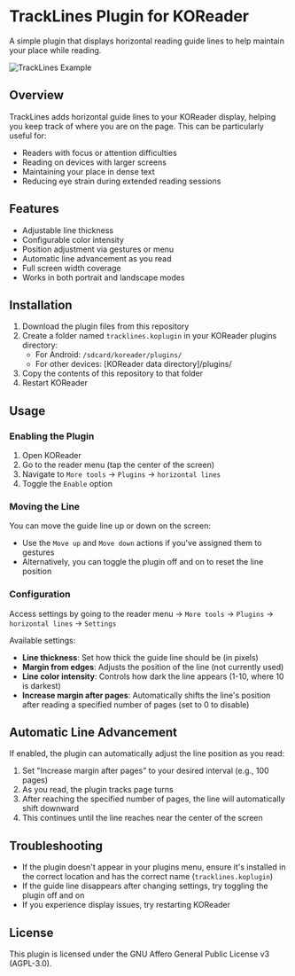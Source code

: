 # TrackLines Plugin for KOReader

A simple plugin that displays horizontal reading guide lines to help maintain your place while reading.

![TrackLines Example](images/tracklines_example.jpg)

## Overview

TrackLines adds horizontal guide lines to your KOReader display, helping you keep track of where you are on the page. This can be particularly useful for:

- Readers with focus or attention difficulties
- Reading on devices with larger screens
- Maintaining your place in dense text
- Reducing eye strain during extended reading sessions

## Features

- Adjustable line thickness
- Configurable color intensity
- Position adjustment via gestures or menu
- Automatic line advancement as you read
- Full screen width coverage
- Works in both portrait and landscape modes

## Installation

1. Download the plugin files from this repository
2. Create a folder named `tracklines.koplugin` in your KOReader plugins directory:
   - For Android: `/sdcard/koreader/plugins/`
   - For other devices: [KOReader data directory]/plugins/
3. Copy the contents of this repository to that folder
4. Restart KOReader

## Usage

### Enabling the Plugin

1. Open KOReader
2. Go to the reader menu (tap the center of the screen)
3. Navigate to `More tools` → `Plugins` → `horizontal lines`
4. Toggle the `Enable` option

### Moving the Line

You can move the guide line up or down on the screen:

- Use the `Move up` and `Move down` actions if you've assigned them to gestures
- Alternatively, you can toggle the plugin off and on to reset the line position

### Configuration

Access settings by going to the reader menu → `More tools` → `Plugins` → `horizontal lines` → `Settings`

Available settings:

- **Line thickness**: Set how thick the guide line should be (in pixels)
- **Margin from edges**: Adjusts the position of the line (not currently used)
- **Line color intensity**: Controls how dark the line appears (1-10, where 10 is darkest)
- **Increase margin after pages**: Automatically shifts the line's position after reading a specified number of pages (set to 0 to disable)

## Automatic Line Advancement

If enabled, the plugin can automatically adjust the line position as you read:

1. Set "Increase margin after pages" to your desired interval (e.g., 100 pages)
2. As you read, the plugin tracks page turns
3. After reaching the specified number of pages, the line will automatically shift downward
4. This continues until the line reaches near the center of the screen

## Troubleshooting

- If the plugin doesn't appear in your plugins menu, ensure it's installed in the correct location and has the correct name (`tracklines.koplugin`)
- If the guide line disappears after changing settings, try toggling the plugin off and on
- If you experience display issues, try restarting KOReader

## License

This plugin is licensed under the GNU Affero General Public License v3 (AGPL-3.0). 
